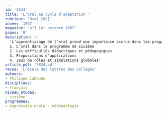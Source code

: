 ```yaml
---
id: '2834'
title: 'L’oral au cycle d’adaptation '
rubrique: 'Oral [6e]'
annee: '1997'
magazine: 'n°3 1er octobre 1997'
pages: '8'
description: |-
  'L’apprentissage de l’oral prend une importance accrue dans les programmes de sixième, où il est présenté, avec la lecture et l’expression écrite, comme l’un des trois objectifs majeurs de l’enseignement du français. Si tout le monde s’accorde à reconnaître l’importance de l’apprentissage de l’oral, son approche didactique et pédagogique n’est pas sans présenter des difficultés qu’il est nécessaire de cerner pour mieux les maîtriser.
  1. L’oral dans le programme de sixième
  2. Les difficultés didactiques et pédagogiques
  3. Propositions d’applications
  4. Jeux de rôles et simulations globales'
article_pdf: '2834.pdf'
revue: 'L’école des lettres des collèges'
auteurs:
- Philippe Labaune
disciplines:
- français
niveau_etudes:
- sixième
programmes:
- expression orale - méthodologie
---
```

